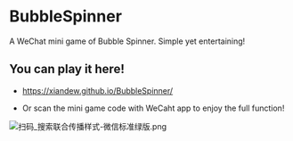 # BubbleSpinner

A WeChat mini game of Bubble Spinner. Simple yet entertaining!

## You can play it here!

- https://xiandew.github.io/BubbleSpinner/

- Or scan the mini game code with WeCaht app to enjoy the full function!

![扫码_搜索联合传播样式-微信标准绿版.png](https://i.loli.net/2019/11/15/6aZrK4fuNLzkQWq.png)
